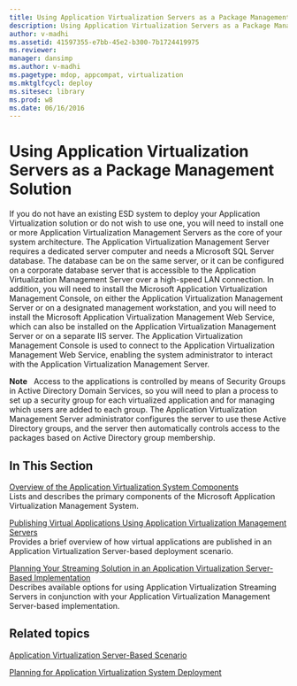 ```yaml
---
title: Using Application Virtualization Servers as a Package Management Solution
description: Using Application Virtualization Servers as a Package Management Solution
author: v-madhi
ms.assetid: 41597355-e7bb-45e2-b300-7b1724419975
ms.reviewer: 
manager: dansimp
ms.author: v-madhi
ms.pagetype: mdop, appcompat, virtualization
ms.mktglfcycl: deploy
ms.sitesec: library
ms.prod: w8
ms.date: 06/16/2016
---
```



# Using Application Virtualization Servers as a Package Management Solution


If you do not have an existing ESD system to deploy your Application Virtualization solution or do not wish to use one, you will need to install one or more Application Virtualization Management Servers as the core of your system architecture. The Application Virtualization Management Server requires a dedicated server computer and needs a Microsoft SQL Server database. The database can be on the same server, or it can be configured on a corporate database server that is accessible to the Application Virtualization Management Server over a high-speed LAN connection. In addition, you will need to install the Microsoft Application Virtualization Management Console, on either the Application Virtualization Management Server or on a designated management workstation, and you will need to install the Microsoft Application Virtualization Management Web Service, which can also be installed on the Application Virtualization Management Server or on a separate IIS server. The Application Virtualization Management Console is used to connect to the Application Virtualization Management Web Service, enabling the system administrator to interact with the Application Virtualization Management Server.

**Note**  
Access to the applications is controlled by means of Security Groups in Active Directory Domain Services, so you will need to plan a process to set up a security group for each virtualized application and for managing which users are added to each group. The Application Virtualization Management Server administrator configures the server to use these Active Directory groups, and the server then automatically controls access to the packages based on Active Directory group membership.

 

## In This Section


<a href="" id="overview-of-the-application-virtualization-system-components"></a>[Overview of the Application Virtualization System Components](overview-of-the-application-virtualization-system-components.md)  
Lists and describes the primary components of the Microsoft Application Virtualization Management System.

<a href="" id="publishing-virtual-applications-using-application-virtualization-management-servers"></a>[Publishing Virtual Applications Using Application Virtualization Management Servers](publishing-virtual-applications-using-application-virtualization-management-servers.md)  
Provides a brief overview of how virtual applications are published in an Application Virtualization Server-based deployment scenario.

<a href="" id="planning-your-streaming-solution-in-an-application-virtualization-server-based-implementation"></a>[Planning Your Streaming Solution in an Application Virtualization Server-Based Implementation](planning-your-streaming-solution-in-an-application-virtualization-server-based-implementation.md)  
Describes available options for using Application Virtualization Streaming Servers in conjunction with your Application Virtualization Management Server-based implementation.

## Related topics


[Application Virtualization Server-Based Scenario](application-virtualization-server-based-scenario.md)

[Planning for Application Virtualization System Deployment](planning-for-application-virtualization-system-deployment.md)

 

 





